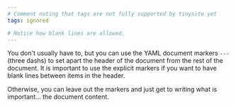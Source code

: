 ```yaml
---
# Comment noting that tags are not fully supported by tinysite yet
tags: ignored

# Notice how blank lines are allowed.
---
```


You don't usually have to, but you can use the YAML document markers
`---` (three dashs) to set apart the header of the document from the
rest of the document. It is important to use the explicit markers if you
want to have blank lines between items in the header.

Otherwise, you can leave out the markers and just get to writing what
is important... the document content.
